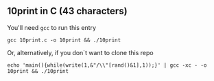 ## 10print in C (43 characters)

You'll need `gcc` to run this entry

```
gcc 10print.c -o 10print && ./10print
```

Or, alternatively, if you don`t want to clone this repo

```
echo 'main(){while(write(1,&"/\\"[rand()&1],1));}' | gcc -xc - -o 10print && ./10print
```